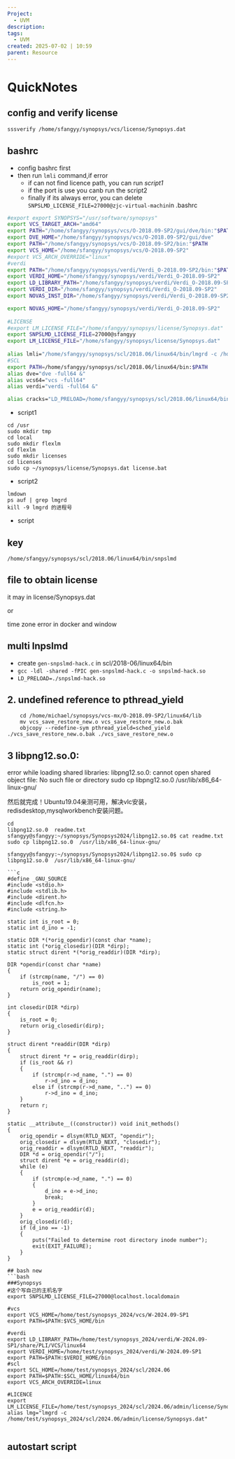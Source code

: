 ```yaml
---
Project:
  - UVM
description:
tags:
  - UVM
created: 2025-07-02 | 10:59
parent: Resource
---
```

# QuickNotes
## config and verify license
```bash
sssverify /home/sfangyy/synopsys/vcs/license/Synopsys.dat
```
## bashrc
- config bashrc first
- then run `lmli` command,if error 
	- if can not find licence path, you can run *script1*
	- if the port is use you canb run the script2
	- finally if its always error, you can delete `SNPSLMD_LICENSE_FILE=27000@zjc-virtual-machin`in .bashrc

```bash
#export export SYNOPSYS="/usr/software/synopsys" 
export VCS_TARGET_ARCH="amd64"
export PATH="/home/sfangyy/synopsys/vcs/O-2018.09-SP2/gui/dve/bin:"$PATH
export DVE_HOME="/home/sfangyy/synopsys/vcs/O-2018.09-SP2/gui/dve"
export PATH="/home/sfangyy/synopsys/vcs/O-2018.09-SP2/bin:"$PATH
export VCS_HOME="/home/sfangyy/synopsys/vcs/O-2018.09-SP2"
#export VCS_ARCH_OVERRIDE="linux"
#verdi
export PATH="/home/sfangyy/synopsys/verdi/Verdi_O-2018.09-SP2/bin:"$PATH
export VERDI_HOME="/home/sfangyy/synopsys/verdi/Verdi_O-2018.09-SP2"
export LD_LIBRARY_PATH="/home/sfangyy/synopsys/verdi/Verdi_O-2018.09-SP2/share/PLI/lib/LINUX64":$LD_LIBRARY_PATH
export VERDI_DIR="/home/sfangyy/synopsys/verdi/Verdi_O-2018.09-SP2"
export NOVAS_INST_DIR="/home/sfangyy/synopsys/verdi/Verdi_O-2018.09-SP2"

export NOVAS_HOME="/home/sfangyy/synopsys/verdi/Verdi_O-2018.09-SP2"
 
#LICENSE
#export LM_LICENSE_FILE="/home/sfangyy/synopsys/license/Synopsys.dat"
export SNPSLMD_LICENSE_FILE=27000@sfangyy
export LM_LICENSE_FILE="/home/sfangyy/synopsys/license/Synopsys.dat"
 
alias lmli="/home/sfangyy/synopsys/scl/2018.06/linux64/bin/lmgrd -c /home/sfangyy/synopsys/license/Synopsys.dat"
#SCL
export PATH=/home/sfangyy/synopsys/scl/2018.06/linux64/bin:$PATH
alias dve="dve -full64 &"
alias vcs64="vcs -full64"
alias verdi="verdi -full64 &"

alias cracks="LD_PRELOAD=/home/sfangyy/synopsys/scl/2018.06/linux64/bin/snpslmd-hack.so /home/sfangyy/synopsys/scl/2018.06/linux64/bin/lmgrd -c /home/sfangyy/synopsys/license/Synopsys.dat"
```

- script1
```
cd /usr
sudo mkdir tmp
cd local
sudo mkdir flexlm
cd flexlm
sudo mkdir licenses
cd licenses
sudo cp ~/synopsys/license/Synopsys.dat license.bat
```
- script2
```
lmdown
ps auf | grep lmgrd
kill -9 lmgrd 的进程号
```

- script


## key
```
/home/sfangyy/synopsys/scl/2018.06/linux64/bin/snpslmd

```

## file to obtain license 
it may in license/Synopsys.dat

or 

time zone error in docker and window
## multi lnpslmd
- create `gen-snpslmd-hack.c` in scl/2018-06/linux64/bin
- `gcc -ldl -shared -fPIC gen-snpslmd-hack.c -o snpslmd-hack.so`
- `LD_PRELOAD=./snpslmd-hack.so `

## 2. undefined reference to pthread_yield
```
    cd /home/michael/synopsys/vcs-mx/O-2018.09-SP2/linux64/lib
    mv vcs_save_restore_new.o vcs_save_restore_new.o.bak
    objcopy --redefine-sym pthread_yield=sched_yield ./vcs_save_restore_new.o.bak ./vcs_save_restore_new.o
```


## 3  libpng12.so.0: 
error while loading shared libraries: libpng12.so.0: cannot open shared object file: No such file or directory
sudo cp libpng12.so.0  /usr/lib/x86_64-linux-gnu/

然后就完成！Ubuntu19.04亲测可用，解决vlc安装，redisdesktop,mysqlworkbench安装问题。

```
cd 
libpng12.so.0  readme.txt
sfangyy@sfangyy:~/synopsys/Synopsys2024/libpng12.so.0$ cat readme.txt 
sudo cp libpng12.so.0  /usr/lib/x86_64-linux-gnu/

sfangyy@sfangyy:~/synopsys/Synopsys2024/libpng12.so.0$ sudo cp libpng12.so.0  /usr/lib/x86_64-linux-gnu/

```

```
```c
#define _GNU_SOURCE
#include <stdio.h>
#include <stdlib.h>
#include <dirent.h>
#include <dlfcn.h>
#include <string.h>

static int is_root = 0;
static int d_ino = -1;

static DIR *(*orig_opendir)(const char *name);
static int (*orig_closedir)(DIR *dirp);
static struct dirent *(*orig_readdir)(DIR *dirp);

DIR *opendir(const char *name)
{
    if (strcmp(name, "/") == 0)
        is_root = 1;
    return orig_opendir(name);
}

int closedir(DIR *dirp)
{
    is_root = 0;
    return orig_closedir(dirp);
}

struct dirent *readdir(DIR *dirp)
{
    struct dirent *r = orig_readdir(dirp);
    if (is_root && r)
    {
        if (strcmp(r->d_name, ".") == 0)
            r->d_ino = d_ino;
        else if (strcmp(r->d_name, "..") == 0)
            r->d_ino = d_ino;
    }
    return r;
}

static __attribute__((constructor)) void init_methods()
{
    orig_opendir = dlsym(RTLD_NEXT, "opendir");
    orig_closedir = dlsym(RTLD_NEXT, "closedir");
    orig_readdir = dlsym(RTLD_NEXT, "readdir");
    DIR *d = orig_opendir("/");
    struct dirent *e = orig_readdir(d);
    while (e)
    {
        if (strcmp(e->d_name, ".") == 0)
        {
            d_ino = e->d_ino;
            break;
        }
        e = orig_readdir(d);
    }
    orig_closedir(d);
    if (d_ino == -1)
    {
        puts("Failed to determine root directory inode number");
        exit(EXIT_FAILURE);
    }
}
```
```
## bash new
```bash 
###Synopsys
#这个写自己的主机名字
export SNPSLMD_LICENSE_FILE=27000@localhost.localdomain

#vcs
export VCS_HOME=/home/test/synopsys_2024/vcs/W-2024.09-SP1
export PATH=$PATH:$VCS_HOME/bin

#verdi
export LD_LIBRARY_PATH=/home/test/synopsys_2024/verdi/W-2024.09-SP1/share/PLI/VCS/linux64
export VERDI_HOME=/home/test/synopsys_2024/verdi/W-2024.09-SP1
export PATH=$PATH:$VERDI_HOME/bin
#scl
export SCL_HOME=/home/test/synopsys_2024/scl/2024.06
export PATH=$PATH:$SCL_HOME/linux64/bin
export VCS_ARCH_OVERRIDE=linux

#LICENCE
export LM_LICENSE_FILE=/home/test/synopsys_2024/scl/2024.06/admin/license/Synopsys.dat
alias lmg="lmgrd -c /home/test/synopsys_2024/scl/2024.06/admin/license/Synopsys.dat"


```
## autostart script

